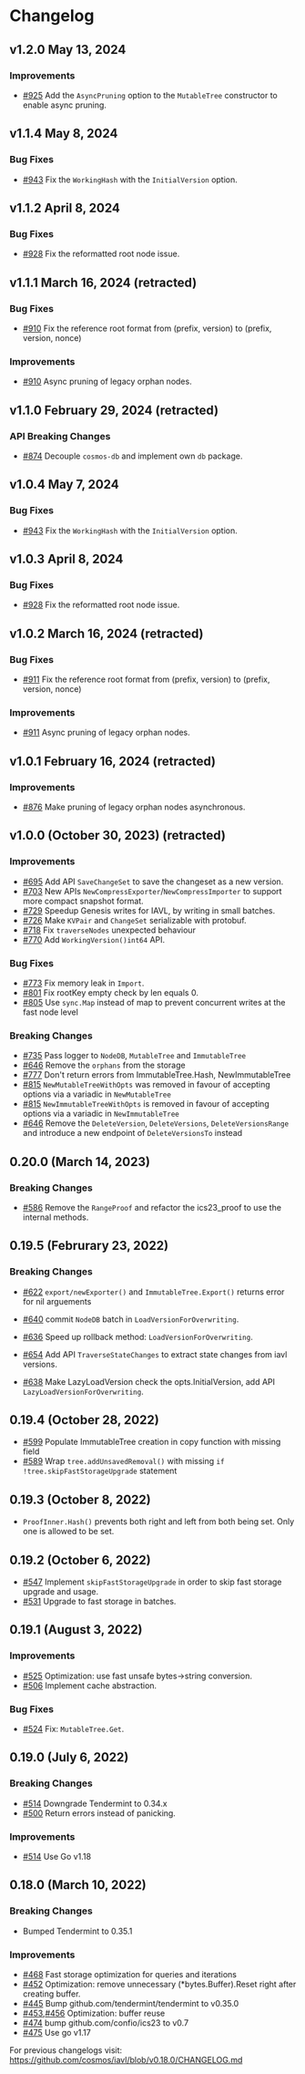# Changelog

## v1.2.0 May 13, 2024

### Improvements

- [#925](https://github.com/cosmos/iavl/pull/925) Add the `AsyncPruning` option to the `MutableTree` constructor to enable async pruning.

## v1.1.4 May 8, 2024

### Bug Fixes

- [#943](https://github.com/cosmos/iavl/pull/943) Fix the `WorkingHash` with the `InitialVersion` option.

## v1.1.2 April 8, 2024

### Bug Fixes

- [#928](https://github.com/cosmos/iavl/pull/928) Fix the reformatted root node issue.

## v1.1.1 March 16, 2024 (retracted)

### Bug Fixes

- [#910](https://github.com/cosmos/iavl/pull/910) Fix the reference root format from (prefix, version) to (prefix, version, nonce)

### Improvements

- [#910](https://github.com/cosmos/iavl/pull/910) Async pruning of legacy orphan nodes.

## v1.1.0 February 29, 2024 (retracted)

### API Breaking Changes

- [#874](https://github.com/cosmos/iavl/pull/874) Decouple `cosmos-db` and implement own `db` package.

## v1.0.4 May 7, 2024

### Bug Fixes

- [#943](https://github.com/cosmos/iavl/pull/943) Fix the `WorkingHash` with the `InitialVersion` option.

## v1.0.3 April 8, 2024

### Bug Fixes

- [#928](https://github.com/cosmos/iavl/pull/928) Fix the reformatted root node issue.

## v1.0.2 March 16, 2024  (retracted)

### Bug Fixes

- [#911](https://github.com/cosmos/iavl/pull/911) Fix the reference root format from (prefix, version) to (prefix, version, nonce)

### Improvements

- [#911](https://github.com/cosmos/iavl/pull/911) Async pruning of legacy orphan nodes.

## v1.0.1 February 16, 2024 (retracted)

### Improvements

- [#876](https://github.com/cosmos/iavl/pull/876) Make pruning of legacy orphan nodes asynchronous.

## v1.0.0 (October 30, 2023) (retracted)

### Improvements

- [#695](https://github.com/cosmos/iavl/pull/695) Add API `SaveChangeSet` to save the changeset as a new version.
- [#703](https://github.com/cosmos/iavl/pull/703) New APIs `NewCompressExporter`/`NewCompressImporter` to support more compact snapshot format.
- [#729](https://github.com/cosmos/iavl/pull/729) Speedup Genesis writes for IAVL, by writing in small batches.
- [#726](https://github.com/cosmos/iavl/pull/726) Make `KVPair` and `ChangeSet` serializable with protobuf.
- [#718](https://github.com/cosmos/iavl/pull/718) Fix `traverseNodes` unexpected behaviour
- [#770](https://github.com/cosmos/iavl/pull/770) Add `WorkingVersion()int64` API.

### Bug Fixes

- [#773](https://github.com/cosmos/iavl/pull/773) Fix memory leak in `Import`.
- [#801](https://github.com/cosmos/iavl/pull/801) Fix rootKey empty check by len equals 0.
- [#805](https://github.com/cosmos/iavl/pull/805) Use `sync.Map` instead of map to prevent concurrent writes at the fast node level

### Breaking Changes

- [#735](https://github.com/cosmos/iavl/pull/735) Pass logger to `NodeDB`, `MutableTree` and `ImmutableTree`
- [#646](https://github.com/cosmos/iavl/pull/646) Remove the `orphans` from the storage
- [#777](https://github.com/cosmos/iavl/pull/777) Don't return errors from ImmutableTree.Hash, NewImmutableTree
- [#815](https://github.com/cosmos/iavl/pull/815) `NewMutableTreeWithOpts` was removed in favour of accepting options via a variadic in `NewMutableTree`
- [#815](https://github.com/cosmos/iavl/pull/815) `NewImmutableTreeWithOpts` is removed in favour of accepting options via a variadic in `NewImmutableTree`
- [#646](https://github.com/cosmos/iavl/pull/646) Remove the `DeleteVersion`, `DeleteVersions`, `DeleteVersionsRange` and introduce a new endpoint of `DeleteVersionsTo` instead

## 0.20.0 (March 14, 2023)

### Breaking Changes

- [#586](https://github.com/cosmos/iavl/pull/586) Remove the `RangeProof` and refactor the ics23_proof to use the internal methods.

## 0.19.5 (Februrary 23, 2022)

### Breaking Changes

- [#622](https://github.com/cosmos/iavl/pull/622) `export/newExporter()` and `ImmutableTree.Export()` returns error for nil arguements

- [#640](https://github.com/cosmos/iavl/pull/640) commit `NodeDB` batch in `LoadVersionForOverwriting`.
- [#636](https://github.com/cosmos/iavl/pull/636) Speed up rollback method: `LoadVersionForOverwriting`.
- [#654](https://github.com/cosmos/iavl/pull/654) Add API `TraverseStateChanges` to extract state changes from iavl versions.
- [#638](https://github.com/cosmos/iavl/pull/638) Make LazyLoadVersion check the opts.InitialVersion, add API `LazyLoadVersionForOverwriting`.

## 0.19.4 (October 28, 2022)

- [#599](https://github.com/cosmos/iavl/pull/599) Populate ImmutableTree creation in copy function with missing field
- [#589](https://github.com/cosmos/iavl/pull/589) Wrap `tree.addUnsavedRemoval()` with missing `if !tree.skipFastStorageUpgrade` statement

## 0.19.3 (October 8, 2022)

- `ProofInner.Hash()` prevents both right and left from both being set. Only one is allowed to be set.

## 0.19.2 (October 6, 2022)

- [#547](https://github.com/cosmos/iavl/pull/547) Implement `skipFastStorageUpgrade` in order to skip fast storage upgrade and usage.
- [#531](https://github.com/cosmos/iavl/pull/531) Upgrade to fast storage in batches.

## 0.19.1 (August 3, 2022)

### Improvements

- [#525](https://github.com/cosmos/iavl/pull/525) Optimization: use fast unsafe bytes->string conversion.
- [#506](https://github.com/cosmos/iavl/pull/506) Implement cache abstraction.

### Bug Fixes

- [#524](https://github.com/cosmos/iavl/pull/524) Fix: `MutableTree.Get`.

## 0.19.0 (July 6, 2022)

### Breaking Changes

- [#514](https://github.com/cosmos/iavl/pull/514) Downgrade Tendermint to 0.34.x
- [#500](https://github.com/cosmos/iavl/pull/500) Return errors instead of panicking.

### Improvements

- [#514](https://github.com/cosmos/iavl/pull/514) Use Go v1.18

## 0.18.0 (March 10, 2022)

### Breaking Changes

- Bumped Tendermint to 0.35.1

### Improvements

- [\#468](https://github.com/cosmos/iavl/pull/468) Fast storage optimization for queries and iterations
- [\#452](https://github.com/cosmos/iavl/pull/452) Optimization: remove unnecessary (\*bytes.Buffer).Reset right after creating buffer.
- [\#445](https://github.com/cosmos/iavl/pull/445) Bump github.com/tendermint/tendermint to v0.35.0
- [\#453](https://github.com/cosmos/iavl/pull/453),[\#456](https://github.com/cosmos/iavl/pull/456) Optimization: buffer reuse
- [\#474](https://github.com/cosmos/iavl/pull/474) bump github.com/confio/ics23 to v0.7
- [\#475](https://github.com/cosmos/iavl/pull/475) Use go v1.17

For previous changelogs visit: <https://github.com/cosmos/iavl/blob/v0.18.0/CHANGELOG.md>
